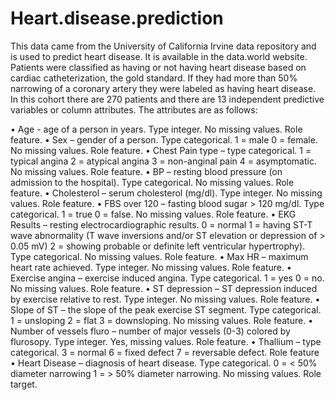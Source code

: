 # Heart.disease.prediction

This data came from the University of California Irvine data repository and is used to predict heart disease. It is available in the data.world website. Patients were classified as having or not having heart disease based on cardiac catheterization, the gold standard. If they had more than 50% narrowing of a coronary artery they were labeled as having heart disease. In this cohort there are 270 patients and there are 13 independent predictive variables or column attributes. The attributes are as follows:

•	Age - age of a person in years. Type integer. No missing values. Role feature.
•	Sex – gender of a person. Type categorical. 
1 = male
0 = female. 
No missing values. Role feature.
•	Chest Pain type – type categorical. 
1 = typical angina
2 = atypical angina
3 = non-anginal pain
4 = asymptomatic. 
No missing values. Role feature.
•	BP – resting blood pressure (on admission to the hospital). Type categorical. No missing values. Role feature.
•	Cholesterol – serum cholesterol (mg/dl).  Type integer. No missing values. Role feature.
•	FBS over 120 – fasting blood sugar > 120 mg/dl. Type categorical.
1 = true
0 = false. 
No missing values. Role feature.
•	EKG Results – resting electrocardiographic results. 
0 = normal
1 = having ST-T wave abnormality (T wave inversions and/or ST elevation or depression of > 0.05 mV)
2 = showing probable or definite left ventricular hypertrophy). 
Type categorical. No missing values. Role feature.
•	Max HR – maximum heart rate achieved. Type integer. No missing values. Role feature.
•	Exercise angina – exercise induced angina. Type categorical. 
1 = yes
0 = no. 
No missing values. Role feature.
•	ST depression – ST depression induced by exercise relative to rest. Type integer. No missing values. Role feature.
•	Slope of ST – the slope of the peak exercise ST segment. Type categorical. 
1 = unsloping
2 = flat
3 = downsloping. 
No missing values. Role feature.
•	Number of vessels fluro – number of major vessels (0-3) colored by flurosopy. Type integer. Yes, missing values. Role feature.
•	Thallium – type categorical. 
3 = normal
6 = fixed defect
7 = reversable defect. 
Role feature
•	Heart Disease – diagnosis of heart disease. Type categorical. 
0 = < 50% diameter narrowing
1 = > 50% diameter narrowing. 
No missing values. Role target.
